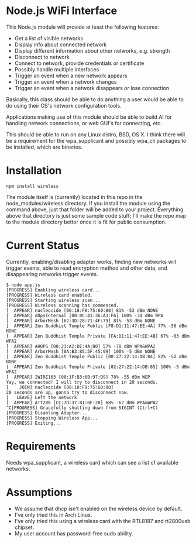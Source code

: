 Node.js WiFi Interface
===

This Node.js module will provide at least the following features:

* Get a list of visible networks
* Display info about connected network
* Display different information about other networks, e.g. strength
* Disconnect to network
* Connect to network, provide credentials or certificate
* Possibly handle multiple interfaces
* Trigger an event when a new network appears
* Trigger an event when a network changes
* Trigger an event when a network disappears or lose connection

Basically, this class should be able to do anything a user would be
able to do using their OS's network configuration tools.

Applications making use of this module should be able to build AI for
handling network connections, or web GUI's for connecting, etc.

This should be able to run on any Linux distro, BSD, OS X. I think there
will be a requirement for the wpa_supplicant and possibly wpa_cli packages
to be installed, which are binaries.

Installation
=

    npm install wireless

The module itself is (currently) located in this repo in the node_modules/wireless
directory. If you install the module using the command above, just that folder will
be added to your project. Everything above that directory is just some sample code
stuff; I'll make the repo map to the module directory better once it is fit for
public consumption.

Current Status
=

Currently, enabling/disabling adapter works, finding new networks will trigger events,
able to read encryption method and other data, and disappearing networks trigger events.

    $ node app.js 
    [PROGRESS] Enabling wireless card...
    [PROGRESS] Wireless card enabled.
    [PROGRESS] Starting wireless scan...
    [PROGRESS] Wireless scanning has commenced.
    [  APPEAR] nucleocide [00:18:F8:75:60:80] 81% -53 dBm NONE
    [  APPEAR] dOpsInternal [00:0C:41:36:A3:F6] 100% -34 dBm WPA
    [  APPEAR] ArborMesh [62:3D:28:71:4F:79] 81% -53 dBm NONE
    [  APPEAR] Zen Buddhist Temple Public [F8:D1:11:47:EE:4A] 77% -56 dBm NONE
    [  APPEAR] Zen Buddhist Temple Private [FA:D1:11:47:EE:4B] 67% -63 dBm WPA2
    [  APPEAR] AHOPS [00:23:A2:DE:4A:B0] 57% -70 dBm WPA&WPA2
    [  APPEAR] ArborMesh [0A:B3:85:5F:45:99] 100% -5 dBm NONE
    [  APPEAR] Zen Buddhist Temple Public [00:27:22:14:DB:84] 82% -52 dBm NONE
    [  APPEAR] Zen Buddhist Temple Private [02:27:22:14:DB:85] 100% -5 dBm WPA2
    [  APPEAR] 2WIRE163 [00:1F:B3:6B:97:D9] 78% -55 dBm WEP
    Yay, we connected! I will try to disconnect in 20 seconds.
    [    JOIN] nucleocide [00:18:F8:75:60:80] 
    20 seconds are up, gonna try to disconnect now.
    [   LEAVE] Left the network
    [  APPEAR] ATT200 [CC:7D:37:81:0F:20] 68% -62 dBm WPA&WPA2
    ^C[PROGRESS] Gracefully shutting down from SIGINT (Ctrl+C)
    [PROGRESS] Disabling Adapter...
    [PROGRESS] Stopping Wireless App...
    [PROGRESS] Exiting...

Requirements
=

Needs wpa_supplicant, a wireless card which can see a list of available networks.

Assumptions
=

* We assume that dhcp isn't enabled on the wireless device by default.
* I've only tried this in Arch Linux.
* I've only tried this using a wireless card with the RTL8187 and rt2800usb chipset.
* My user account has password-free sudo ability.
